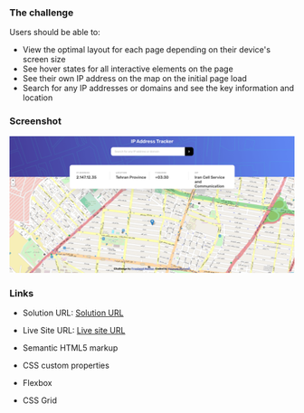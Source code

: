 ### The challenge

Users should be able to:

- View the optimal layout for each page depending on their device's screen size
- See hover states for all interactive elements on the page
- See their own IP address on the map on the initial page load
- Search for any IP addresses or domains and see the key information and location

### Screenshot

![](./screenshot.png)

### Links

- Solution URL: [Solution URL ](https://github.com/meysamminoo/ip-address-tracker)
- Live Site URL: [Live site URL ](https://meysamminoo.github.io/ip-address-tracker/)

- Semantic HTML5 markup
- CSS custom properties
- Flexbox
- CSS Grid
